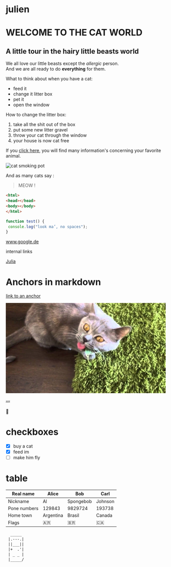 # julien

# WELCOME TO THE CAT WORLD

## A little tour in the hairy little beasts world

We all love our little beasts except the _allergic_ person.  
And we are all ready to do **everything** for them.

What to think about when you have a cat:
* feed it
* change it litter box
* pet it
* open the window


How to change the litter box:
1. take all the shit out of the box
2. put some new litter gravel
3. throw your cat through the window
4. your house is now cat free


If you [click here](https://www.thesprucepets.com/is-marijuana-toxic-to-cats-555055), you will find many information's concerning your favorite animal.


![cat smoking pot](https://i.ytimg.com/vi/9o8JD9_OHgU/hqdefault.jpg)

And as many cats say : 
> MEOW !

```html
<html>
<head></head>
<body></body>
</html>
```


```javascript
function test() {
 console.log("look ma’, no spaces");
}
```
www.google.de


internal links

[Julia](../../../julia)

# Anchors in markdown

[link to an anchor](#anchors-in-markdown)

![image](images/maxresdefault.jpg "cat on a carpet")

:zzz:

:middle_finger:

# checkboxes

- [x] buy a cat
- [x] feed im
- [ ] make him fly

# table

| Real name | Alice | Bob | Carl |
| - | - | - | - |
| Nickname | Al | Spongebob | Johnson 
| Pone numbers | 129843 | 9829724 | 193738 
| Home town | Argentina | Brasil | Canada 
| Flags | :argentina:| :brazil: | :canada: 



      _____
     |.---.|
     ||___||
     |+  .'|
     | _ _ |
     |_____/


